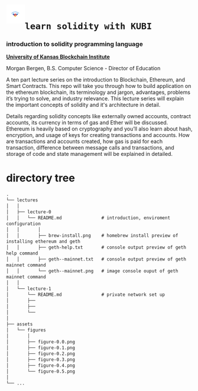 <img align="left" width=10% src="/assets/KU-Blockchain-logo.svg">

# `learn solidity with KUBI`

### introduction to solidity programming language

[ **University of Kansas Blockchain Institute** ](https://kublockchain.com)

Morgan Bergen, B.S. Computer Science - Director of Education

A ten part lecture series on the introduction to Blockchain, Ethereum, and Smart Contracts. This repo will take you through how to build application on the ethereum blockchain, its terminology and jargon, advantages, problems it’s trying to solve, and industry relevance. This lecture series will explain the important concepts of solidity and it's architecture in detail.

Details regarding solidity concepts like externally owned accounts, contract accounts, its currency in terms of gas and Ether will be discussed. Ethereum is heavily based on cryptography and you’ll also learn about hash, encryption, and usage of keys for creating transactions and accounts. How are transactions and accounts created, how gas is paid for each transaction, difference between message calls and transactions, and storage of code and state management will be explained in detailed.

# directory tree

```
.
└── lectures
│   │
│   ├── lecture-0
│   │   └── README.md               # introduction, enviroment configuration
│   │       │
│   │       ├── brew-install.png    # homebrew install preview of installing ethereum and geth
│   │       ├── geth-help.txt       # console output preview of geth help command
│   │       ├── geth--mainnet.txt   # console output preview of geth mainnet command
│   │       └── geth--mainnet.png   # image console ouput of geth mainnet command
│   │
│   └── lecture-1
│       └── README.md               # private network set up
│       ├──
│       ├──
│       └──
│
├── assets
│   └── figures
│       │
│       ├── figure-0.0.png
│       ├── figure-0.1.png
│       ├── figure-0.2.png
│       ├── figure-0.3.png
│       ├── figure-0.4.png
│       └── figure-0.5.png
│
└── ...
```
